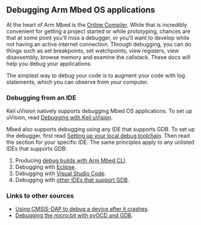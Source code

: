 ## Debugging Arm Mbed OS applications

At the heart of Arm Mbed is the [Online Compiler](/docs/v5.8/tools/arm-online-compiler.html). While that is incredibly convenient for getting a project started or while prototyping, chances are that at some point you'll miss a debugger, or you'll want to develop while not having an active internet connection. Through debugging, you can do things such as set breakpoints, set watchpoints, view registers, view disassembly, browse memory and examine the callstack. These docs will help you debug your applications.

The simplest way to debug your code is to augment your code with log statements, which you can observe from your computer.

### Debugging from an IDE

Keil uVision natively supports debugging Mbed OS applications. To set up uVision, read [Debugging with Keil uVision](/docs/v5.8/tutorials/keil-uvision.html).

Mbed also supports debugging using any IDE that supports GDB. To set up the debugger, first read [Setting up your local debug toolchain](/docs/v5.8/tools/setting-up-a-local-debug-toolchain.html). Then read the section for your specific IDE. The same principles apply to any unlisted IDEs that supports GDB:

1. Producing [debug builds with Arm Mbed CLI](/docs/v5.8/tools/debug-builds-cli.html).
1. Debugging with [Eclipse](/docs/v5.8/tutorials/eclipse.html).
1. Debugging with [Visual Studio Code](/docs/v5.8/tutorials/visual-studio-code.html).
1. Debugging with [other IDEs that support GDB](/docs/v5.8/tools/debugging.html).

### Links to other sources

- [Using CMSIS-DAP to debug a device after it crashes](https://os.mbed.com/blog/entry/Post-mortem-debugging-with-ARM-mbed/).
- [Debugging the micro:bit with pyOCD and GDB](/docs/v5.8/tutorials/debug-microbit.html).
